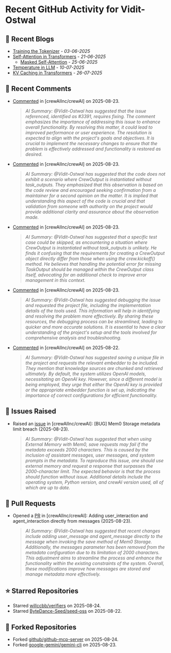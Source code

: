 # Recent GitHub Activity for Vidit-Ostwal

## 📝 Recent Blogs
- [Training the Tokenizer](https://www.notion.so/207e478805d48090b34fcc5c8e8c3c01?v=207e478805d480cfac6c000ca3c80482) - *03-06-2025*
- [Self-Attention in Transformers](https://www.notion.so/viditostwal/Self-Attention-in-Transformers-216e478805d48005b515fac90e1d76e0) - *21-06-2025*
  - [Masked Self-Attention](https://www.notion.so/viditostwal/Self-Attention-in-Transformers-216e478805d48005b515fac90e1d76e0) - *25-06-2025*
- [Temperature in LLM](https://open.substack.com/pub/viditostwal/p/how-does-temperature-changes-the?r=m52qu&utm_campaign=post&utm_medium=web&showWelcomeOnShare=false) - *10-07-2025*
- [KV Caching in Transformers](https://open.substack.com/pub/viditostwal/p/kv-key-value-cache-in-transformers?r=m52qu&utm_campaign=post&utm_medium=web&showWelcomeOnShare=false) - *26-07-2025*
## 💬 Recent Comments
- [Commented](https://github.com/crewAIInc/crewAI/pull/3390#issuecomment-3217132293) in [crewAIInc/crewAI] on 2025-08-23.
  > *AI Summary: @Vidit-Ostwal has suggested that the issue referenced, identified as #3391, requires fixing. The comment emphasizes the importance of addressing this issue to enhance overall functionality. By resolving this matter, it could lead to improved performance or user experience. The resolution is expected to align with the project's goals and objectives. It is crucial to implement the necessary changes to ensure that the problem is effectively addressed and functionality is restored as desired.*
- [Commented](https://github.com/crewAIInc/crewAI/issues/3185#issuecomment-3216682728) in [crewAIInc/crewAI] on 2025-08-23.
  > *AI Summary: @Vidit-Ostwal has suggested that the code does not exhibit a scenario where CrewOutput is instantiated without task_outputs. They emphasized that this observation is based on the code review and encouraged seeking confirmation from a maintainer for a second opinion on the matter. It is implied that understanding this aspect of the code is crucial and that validation from someone with authority on the project would provide additional clarity and assurance about the observation made.*
- [Commented](https://github.com/crewAIInc/crewAI/issues/3185#issuecomment-3216270555) in [crewAIInc/crewAI] on 2025-08-23.
  > *AI Summary: @Vidit-Ostwal has suggested that a specific test case could be skipped, as encountering a situation where CrewOutput is instantiated without task_outputs is unlikely. He finds it confusing that the requirements for creating a CrewOutput object directly differ from those when using the crew.kickoff() method. He believes that handling the potential error for missing TaskOutput should be managed within the CrewOutput class itself, advocating for an additional check to improve error management in this context.*
- [Commented](https://github.com/crewAIInc/crewAI/issues/2885#issuecomment-3216179723) in [crewAIInc/crewAI] on 2025-08-23.
  > *AI Summary: @Vidit-Ostwal has suggested debugging the issue and requested the project file, including the implementation details of the tools used. This information will help in identifying and resolving the problem more effectively. By sharing these resources, the debugging process can be streamlined, leading to quicker and more accurate solutions. It is essential to have a clear understanding of the project's setup and the tools involved for comprehensive analysis and troubleshooting.*
- [Commented](https://github.com/crewAIInc/crewAI/issues/3169#issuecomment-3214365725) in [crewAIInc/crewAI] on 2025-08-22.
  > *AI Summary: @Vidit-Ostwal has suggested saving a unique file in the project and requests the relevant embedder to be included. They mention that knowledge sources are chunked and retrieved ultimately. By default, the system utilizes OpenAI models, necessitating an OpenAI key. However, since a different model is being employed, they urge that either the OpenAI key is provided or the appropriate embedder function is set up, indicating the importance of correct configurations for efficient functionality.*

## 🐛 Issues Raised
- Raised an [issue](https://github.com/crewAIInc/crewAI/issues/3391) in [crewAIInc/crewAI]: [BUG] Mem0 Storage metadata limit breach (2025-08-23).
  > *AI Summary: @Vidit-Ostwal has suggested that when using External Memory with Mem0, save requests may fail if the metadata exceeds 2000 characters. This is caused by the inclusion of assistant messages, user messages, and system prompts in the metadata. To reproduce this issue, one should use external memory and request a response that surpasses the 2000-character limit. The expected behavior is that the process should function without issue. Additional details include the operating system, Python version, and crewAI version used, all of which are up to date.*

## 🚀 Pull Requests
- Opened a [PR](https://github.com/crewAIInc/crewAI/pull/3390) in [crewAIInc/crewAI]: Adding user_interaction and agent_interaction directly from messages (2025-08-23).
  > *AI Summary: @Vidit-Ostwal has suggested that recent changes include adding user_message and agent_message directly to the message when invoking the save method of Mem0 Storage. Additionally, the messages parameter has been removed from the metadata configuration due to its limitation of 2000 characters. This adjustment aims to streamline the process and enhance the functionality within the existing constraints of the system. Overall, these modifications improve how messages are stored and manage metadata more effectively.*

## ⭐ Starred Repositories
- Starred [willccbb/verifiers](https://github.com/willccbb/verifiers) on 2025-08-24.
- Starred [ByteDance-Seed/seed-oss](https://github.com/ByteDance-Seed/seed-oss) on 2025-08-22.

## 🍴 Forked Repositories
- Forked [github/github-mcp-server](https://github.com/Vidit-Ostwal/github-mcp-server) on 2025-08-24.
- Forked [google-gemini/gemini-cli](https://github.com/Vidit-Ostwal/gemini-cli) on 2025-08-23.
